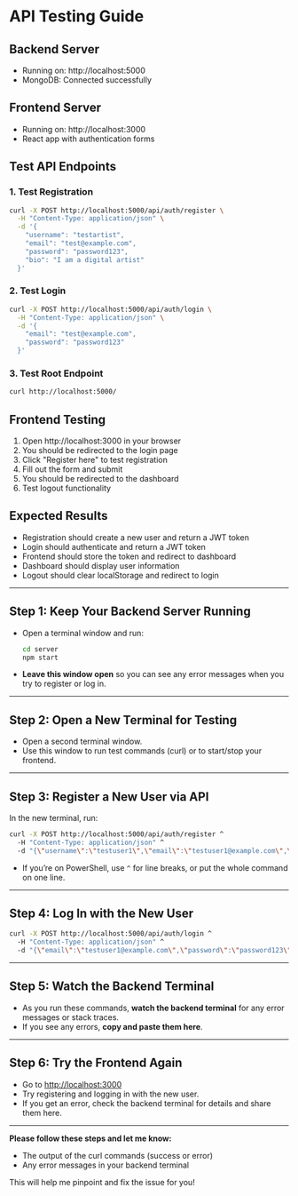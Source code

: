 # API Testing Guide

## Backend Server
- Running on: http://localhost:5000
- MongoDB: Connected successfully

## Frontend Server  
- Running on: http://localhost:3000
- React app with authentication forms

## Test API Endpoints

### 1. Test Registration
```bash
curl -X POST http://localhost:5000/api/auth/register \
  -H "Content-Type: application/json" \
  -d '{
    "username": "testartist",
    "email": "test@example.com", 
    "password": "password123",
    "bio": "I am a digital artist"
  }'
```

### 2. Test Login
```bash
curl -X POST http://localhost:5000/api/auth/login \
  -H "Content-Type: application/json" \
  -d '{
    "email": "test@example.com",
    "password": "password123"
  }'
```

### 3. Test Root Endpoint
```bash
curl http://localhost:5000/
```

## Frontend Testing

1. Open http://localhost:3000 in your browser
2. You should be redirected to the login page
3. Click "Register here" to test registration
4. Fill out the form and submit
5. You should be redirected to the dashboard
6. Test logout functionality

## Expected Results

- Registration should create a new user and return a JWT token
- Login should authenticate and return a JWT token  
- Frontend should store the token and redirect to dashboard
- Dashboard should display user information
- Logout should clear localStorage and redirect to login 

---

## **Step 1: Keep Your Backend Server Running**
- Open a terminal window and run:
  ```sh
  cd server
  npm start
  ```
- **Leave this window open** so you can see any error messages when you try to register or log in.

---

## **Step 2: Open a New Terminal for Testing**
- Open a second terminal window.
- Use this window to run test commands (curl) or to start/stop your frontend.

---

## **Step 3: Register a New User via API**
In the new terminal, run:
```sh
curl -X POST http://localhost:5000/api/auth/register ^
  -H "Content-Type: application/json" ^
  -d "{\"username\":\"testuser1\",\"email\":\"testuser1@example.com\",\"password\":\"password123\",\"bio\":\"Test artist bio\"}"
```
- If you’re on PowerShell, use `^` for line breaks, or put the whole command on one line.

---

## **Step 4: Log In with the New User**
```sh
curl -X POST http://localhost:5000/api/auth/login ^
  -H "Content-Type: application/json" ^
  -d "{\"email\":\"testuser1@example.com\",\"password\":\"password123\"}"
```

---

## **Step 5: Watch the Backend Terminal**
- As you run these commands, **watch the backend terminal** for any error messages or stack traces.
- If you see any errors, **copy and paste them here**.

---

## **Step 6: Try the Frontend Again**
- Go to [http://localhost:3000](http://localhost:3000)
- Try registering and logging in with the new user.
- If you get an error, check the backend terminal for details and share them here.

---

**Please follow these steps and let me know:**
- The output of the curl commands (success or error)
- Any error messages in your backend terminal

This will help me pinpoint and fix the issue for you! 
